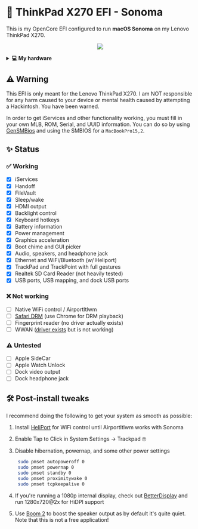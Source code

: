 # 🍎 ThinkPad X270 EFI - Sonoma

This is my OpenCore EFI configured to run **macOS Sonoma** on my Lenovo ThinkPad X270.

<p align="center">
  <img src="https://github.com/espimarisa/thinkpad-x270-efi-sonoma/assets/49253425/c8924f74-b111-4314-b6cf-6dc54815db4d">
</p>

<details>
<summary><strong>💻 My hardware</strong></summary>

<br />

| Category  | Component                         |
| --------- | --------------------------------- |
| CPU       | Intel Core i7-7500U               |
| GPU       | Intel HD 620 Graphics             |
| RAM       | 32GB DDR4 @ 2133MHz               |
| SSD       | 1TB Crucial MX500 SATA SSD        |
| Display   | 12.5" 1920x1080 FHD IPS           |
| Ethernet  | Intel i219-V Ethernet             |
| WiFI + BT | Intel AX210 (originally AC8265)   |
| Audio     | Realtek ALC3268 (ALC298)          |
| Keyboard  | Backlit Lite-On keyboard          |
| Battery   | Internal 3-cell + external 6-cell |
| WWAN      | Sierra Wireless EM7455 LTE        |

</details>

## ⚠️ Warning

This EFI is only meant for the Lenovo ThinkPad X270. I am NOT responsible for any harm caused to your device or mental health caused by attempting a Hackintosh. You have been warned.

In order to get iServices and other functionality working, you must fill in your own MLB, ROM, Serial, and UUID information. You can do so by using [GenSMBios][gensmbios] and using the SMBIOS for a `MacBookPro15,2`.

## ✨ Status

### ✅ Working

- [x] iServices
- [x] Handoff
- [x] FileVault
- [x] Sleep/wake
- [x] HDMI output
- [x] Backlight control
- [x] Keyboard hotkeys
- [x] Battery information
- [x] Power management
- [x] Graphics acceleration
- [x] Boot chime and GUI picker
- [x] Audio, speakers, and headphone jack
- [x] Ethernet and WiFi/Bluetooth (w/ Heliport)
- [x] TrackPad and TrackPoint with full gestures
- [x] Realtek SD Card Reader (not heavily tested)
- [x] USB ports, USB mapping, and dock USB ports

### ❌ Not working

- [ ] Native WiFi control / AirportItlwm
- [ ] [Safari DRM][drm-note] (use Chrome for DRM playback)
- [ ] Fingerprint reader (no driver actually exists)
- [ ] WWAN ([driver exists][wwan-driver] but is not working)

### ⚠️ Untested

- [ ] Apple SideCar
- [ ] Apple Watch Unlock
- [ ] Dock video output
- [ ] Dock headphone jack

## 🛠️ Post-install tweaks

I recommend doing the following to get your system as smooth as possible:

1. Install [HeliPort][heliport] for WiFi control until AirportItlwm works with Sonoma
2. Enable Tap to Click in System Settings -> Trackpad 🙄
3. Disable hibernation, powernap, and some other power settings

   ```sh
    sudo pmset autopoweroff 0
    sudo pmset powernap 0
    sudo pmset standby 0
    sudo pmset proximitywake 0
    sudo pmset tcpkeepalive 0
   ```

4. If you're running a 1080p internal display, check out [BetterDisplay][betterdisplay] and run 1280x720@2x for HiDPI support
5. Use [Boom 2][boom2] to boost the speaker output as by default it's quite quiet. Note that this is not a free application!

[gensmbios]: https://github.com/corpnewt/GenSMBIOS "A link to GenSMBIOS"
[drm-note]: https://dortania.github.io/OpenCore-Post-Install/universal/drm.html#fixing-drm-support-and-igpu-performance "A link to the OpenCore Post-Install guide note on Safari DRM"
[wwan-driver]: https://github.com/KirisameR/Sierra-Wireless-EM74xx-Series-WWAN-Card-Driver-for-macOS-Catalina "A link to the Sierra Wireless kext"
[heliport]: https://github.com/OpenIntelWireless/HeliPort "A link to Heliport"
[betterdisplay]: https://github.com/waydabber/BetterDisplay "A link to BetterDisplay"
[boom2]: https://www.globaldelight.com/boom2/ "A link to boom2"
